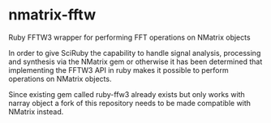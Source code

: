 nmatrix-fftw
============

Ruby FFTW3 wrapper for performing FFT operations on NMatrix objects

In order to give SciRuby the capability to handle signal analysis, processing and synthesis via the NMatrix gem or otherwise it has been determined that implementing the FFTW3 API in ruby makes it possible to perform operations on NMatrix objects.

Since existing gem called ruby-ffw3 already exists but only works with narray object a fork of this repository needs to be made compatible with NMatrix instead.
